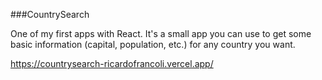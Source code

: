###CountrySearch

One of my first apps with React. It's a small app you can use to get some basic information (capital, population, etc.) for any country you want.

https://countrysearch-ricardofrancoli.vercel.app/
